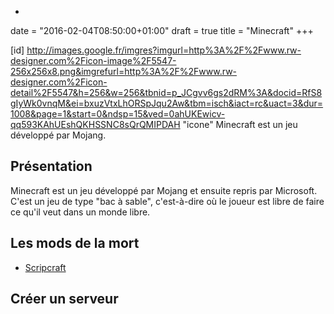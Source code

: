 +
date = "2016-02-04T08:50:00+01:00"
draft = true
title = "Minecraft"
+++

[id] http://images.google.fr/imgres?imgurl=http%3A%2F%2Fwww.rw-designer.com%2Ficon-image%2F5547-256x256x8.png&imgrefurl=http%3A%2F%2Fwww.rw-designer.com%2Ficon-detail%2F5547&h=256&w=256&tbnid=p_JCgvv6gs2dRM%3A&docid=RfS8gIyWk0vnqM&ei=bxuzVtxLhORSpJqu2Aw&tbm=isch&iact=rc&uact=3&dur=1008&page=1&start=0&ndsp=15&ved=0ahUKEwicv-qq593KAhUEshQKHSSNC8sQrQMIPDAH "icone"
Minecraft est un jeu développé par Mojang.

## Présentation

Minecraft est un jeu développé par Mojang et ensuite repris par Microsoft.
C'est un jeu de type "bac à sable", c'est-à-dire où le joueur est libre de faire ce qu'il veut dans un monde libre.

## Les mods de la mort
* [ Scripcraft](http://scriptcraftjs.org/)

## Créer un serveur

